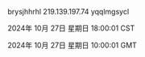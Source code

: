 brysjhhrhl 219.139.197.74 yqqlmgsycl

2024年 10月 27日 星期日 18:00:01 CST

2024年 10月 27日 星期日 10:00:01 GMT
